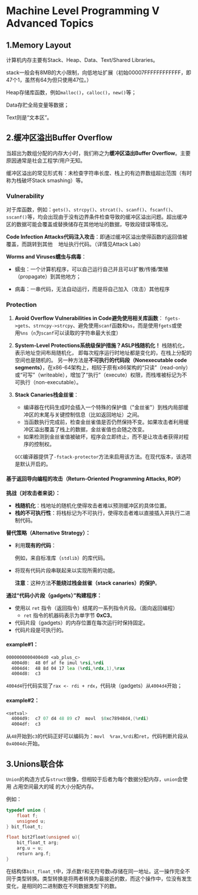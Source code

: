# Machine Level Programming V Advanced Topics

## 1.Memory Layout

计算机内存主要有Stack、Heap、Data、Text/Shared Libraries。

stack一般会有8MB的大小限制，向低地址扩展（初始00007FFFFFFFFFFFF，即47个1，虽然有64为但只使用47位。）

Heap存储库函数，例如`malloc()`，`calloc()`，`new()`等；

Data存贮全局变量等数据；

Text则是“文本区”。

## 2.缓冲区溢出Buffer Overflow

当超出为数组分配的内存大小时，我们称之为**缓冲区溢出Buffer Overflow**。主要原因通常是社会工程学/用户无知。

缓冲区溢出的常见形式有：未检查字符串长度、栈上的有边界数组超出范围（有时称为栈破坏Stack smashing）等。

### Vulnerability

对于库函数，例如：`gets()`、`strcpy()`、`strcat()`、`scanf()`、`fscanf()`、`sscanf()`等，均会出现由于没有边界条件检查导致的缓冲区溢出问题。超出缓冲区的数据可能会覆盖或替换储存在其他地址的数据，导致段错误等情况。

**Code Infection Attacks代码注入攻击**：即通过缓冲区溢出使得函数的返回值被覆盖，而跳转到其他    地址执行代码。（详情见Attack Lab）

**Worms and Viruses蠕虫与病毒**：

- 蠕虫：一个计算机程序，可以自己运行自己并且可以扩散/传播/繁殖（propagate）到其他地方；

- 病毒：一串代码，无法自动运行，而是将自己加入（攻击）其他程序

### Protection

1. **Avoid Overflow Vulnerabilities in Code避免使用相关库函数**：
   `fgets->gets`、`strncpy->strcpy`、避免使用`scanf`函数和`%s`，而是使用`fgets`或使用`%ns`（`n`为`scanf`可以读取的字符串最大长度）

2. **System-Level Protections系统级保护措施？ASLP栈随机化！**
   栈随机化，表示地址空间布局随机化， 即每次程序运行时地址都是变化的，在栈上分配的空间也是随机的。
   另一种方法是**不可执行的代码段（Nonexecutable code segments）**，在x86-64架构上，相较于原有x86架构的“只读”（read-only）或“可写”（writeable），增加了“执行”（execute）权限，而栈堆被标记为不可执行（non-executable）。

3. **Stack Canaries栈金丝雀**：
   
   - 编译器在代码生成时会插入一个特殊的保护值（"金丝雀"）到栈内局部缓冲区的末尾与关键控制信息（比如返回地址）之间。
   - 当函数执行完成前，检查金丝雀值是否仍然保持不变。如果攻击者利用缓冲区溢出覆盖了栈上的数据，金丝雀值也会随之改变。
   - 如果检测到金丝雀值被破坏，程序会立即终止，而不是让攻击者获得对程序的控制权。
   
   `GCC`编译器提供了`-fstack-protector`方法来启用该方法。在现代版本，该选项是默认开启的。

#### 基于返回导向编程的攻击（Return-Oriented Programming Attacks, ROP）

**挑战（对攻击者来说）：**

- **栈随机化**：栈地址的随机化使得攻击者难以预测缓冲区的具体位置。
- **栈的不可执行性**：将栈标记为不可执行，使得攻击者难以直接插入并执行二进制代码。

**替代策略（Alternative Strategy）：**

- 利用**现有的代码**：
  
  例如，来自标准库（`stdlib`）的库代码。

- 将现有代码片段串联起来以实现所需的功能。
  
  **注意**：这种方法**不能绕过栈金丝雀（stack canaries）的保护**。    

**通过“代码小片段（gadgets）”构建程序：**

- 使用以 `ret` 指令（返回指令）结尾的一系列指令片段。（面向返回编程）
  - `ret` 指令的机器码表示为单字节 **0xC3**。
- 代码片段（gadgets）的内存位置在每次运行时保持固定。
- 代码片段是可执行的。

#### example#1：

```asm
00000000004004d0 <ab_plus_c>
  4004d0:  48 0f af fe imul %rsi,%rdi
  4004d4:  48 8d 04 17 lea (%rdi,%rdx,1),%rax
  4004d8:  c3
```

`4004d4`行代码实现了`rax <- rdi + rdx`，代码块（gadgets）从`4004d4`开始；

#### example#2：

```asm
<setval>
  4004d9:  c7 07 d4 48 89 c7  movl  $0xc78948d4,(%rdi)
  4004df:  c3
```

从`48`开始到`c3`的代码正好可以编码为：`movl  %rax,%rdi`和`ret`，代码判断片段从`0x4004dc`开始。

## 3.Unions联合体

`Union`的构造方式与`struct`很像，但相较于后者为每个数据分配内存，`union`会使用 占用空间最大的域 的大小分配内存。

例如：

```c
typedef union {
    float f;
    unsigned u;
} bit_float_t;

float bit2float(unsigned u){
    bit_float_t arg;
    arg.u = u;
    return arg.f;
}
```

在结构体`bit_float_t`中，浮点数`f`和无符号数`u`存储在同一地址。这一操作完全不同于类型转换。类型转换是将两者转换为最接近的数，而这个操作中，位没有发生变化，是相同的二进制数在不同数据类型下的数。
